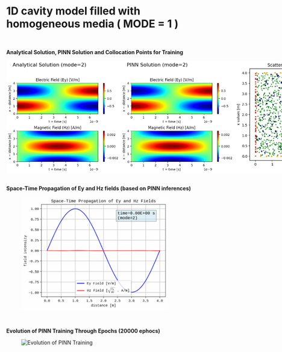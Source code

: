 # 1D cavity model filled with homogeneous media ( MODE = 1 )

<br>

**Analytical Solution, PINN Solution and Collocation Points for Training**
<div style="display: flex; justify-content: space-around;">
  <img src="Analytical_Solution_Mode_2.png" height="300" alt="Analytical Solution">
  <img src="PINN_Solution_Mode_2.png" height="300" alt="PINN Solution">
  <img src="Scatter_Plot_Mode_2.png" height="300" alt="Scatter Plot of Collocation Points">
</div>
<br>

**Space-Time Propagation of Ey and Hz fields (based on PINN inferences)**
<figure>
  <img src="space_time_propagation_eh.gif" height="300" alt="Space-Time Propagation">
</figure>
<br>

**Evolution of PINN Training Through Epochs (20000 ephocs)**
<figure>
  <img src="1d_maxwell_pinn_animation_stacked.gif" width="800" alt="Evolution of PINN Training">
</figure>


